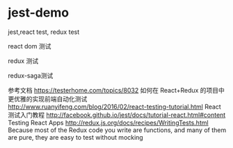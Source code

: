 # jest-demo
jest,react test, redux test


react dom 测试


redux 测试


redux-saga测试


参考文档
https://testerhome.com/topics/8032   如何在 React+Redux 的项目中更优雅的实现前端自动化测试
http://www.ruanyifeng.com/blog/2016/02/react-testing-tutorial.html   React 测试入门教程
http://facebook.github.io/jest/docs/tutorial-react.html#content  Testing React Apps
http://redux.js.org/docs/recipes/WritingTests.html  Because most of the Redux code you write are functions, and many of them are pure, they are easy to test without mocking